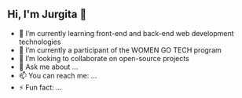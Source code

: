 ## Hi, I'm Jurgita 👋

- 🌱 I’m currently learning front-end and back-end web development technologies
-  🔭 I’m currently a participant of the WOMEN GO TECH program
- 👯 I’m looking to collaborate on open-source projects
- 💬 Ask me about ...
- 📫 You can reach me: ...
- ⚡ Fun fact: ...

